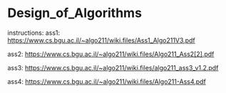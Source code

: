 # Design_of_Algorithms
instructions:
ass1: https://www.cs.bgu.ac.il/~algo211/wiki.files/Ass1_Algo211V3.pdf

ass2: https://www.cs.bgu.ac.il/~algo211/wiki.files/Algo211_Ass2[2].pdf

ass3: https://www.cs.bgu.ac.il/~algo211/wiki.files/algo211_ass3_v1.2.pdf

ass4: https://www.cs.bgu.ac.il/~algo211/wiki.files/Algo211-Ass4.pdf
